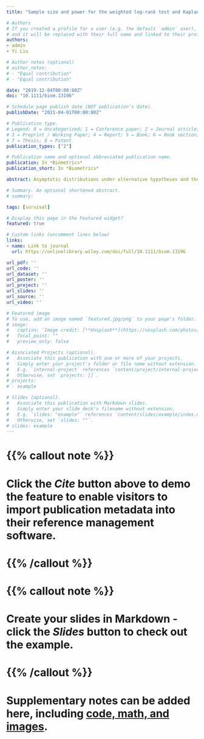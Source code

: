 ```yaml
---
title: "Sample size and power for the weighted log‐rank test and Kaplan‐Meier based tests with allowance for nonproportional hazards"

# Authors
# If you created a profile for a user (e.g. the default `admin` user), write the username (folder name) here 
# and it will be replaced with their full name and linked to their profile.
authors:
- admin
- Yi Liu

# Author notes (optional)
# author_notes:
# - "Equal contribution"
# - "Equal contribution"

date: "2019-12-04T00:00:00Z"
doi: "10.1111/biom.13196"

# Schedule page publish date (NOT publication's date).
publishDate: "2021-04-01T00:00:00Z"

# Publication type.
# Legend: 0 = Uncategorized; 1 = Conference paper; 2 = Journal article;
# 3 = Preprint / Working Paper; 4 = Report; 5 = Book; 6 = Book section;
# 7 = Thesis; 8 = Patent
publication_types: ["2"]

# Publication name and optional abbreviated publication name.
publication: In *Biometrics*
publication_short: In *Biometrics*

abstract: Asymptotic distributions under alternative hypotheses and their corresponding sample size and power equations are derived for nonparametric test statistics commonly used to compare two survival curves. Test statistics include the weighted log-rank test and the Wald test for difference in (or ratio of) Kaplan-Meier survival probability, percentile survival, and restricted mean survival time. Accrual, survival, and loss to follow-up are allowed to follow any arbitrary continuous distribution. We show that Schoenfeld's equation—often used by practitioners to calculate the required number of events for the unweighted log-rank test—can be inaccurate even when the proportional hazards (PH) assumption holds. In fact, it can mislead one to believe that 1:1 is the optimal randomization ratio (RR), when actually power can be gained by assigning more patients to the active arm. Meaningful improvements to Schoenfeld's equation are made. The present theory should be useful in designing clinical trials, particularly in immuno-oncology where nonproportional hazards are frequently encountered. We illustrate the application of our theory with an example exploring optimal RR under PH and a second example examining the impact of delayed treatment effect. A companion R package npsurvSS is available for download on CRAN.

# Summary. An optional shortened abstract.
# summary: 

tags: [survival]

# Display this page in the Featured widget?
featured: true

# Custom links (uncomment lines below)
links:
- name: Link to journal
  url: https://onlinelibrary.wiley.com/doi/full/10.1111/biom.13196

url_pdf: ''
url_code: ''
url_dataset: ''
url_poster: ''
url_project: ''
url_slides: ''
url_source: ''
url_video: ''

# Featured image
# To use, add an image named `featured.jpg/png` to your page's folder. 
# image:
#   caption: 'Image credit: [**Unsplash**](https://unsplash.com/photos/pLCdAaMFLTE)'
#   focal_point: ""
#   preview_only: false

# Associated Projects (optional).
#   Associate this publication with one or more of your projects.
#   Simply enter your project's folder or file name without extension.
#   E.g. `internal-project` references `content/project/internal-project/index.md`.
#   Otherwise, set `projects: []`.
# projects:
# - example

# Slides (optional).
#   Associate this publication with Markdown slides.
#   Simply enter your slide deck's filename without extension.
#   E.g. `slides: "example"` references `content/slides/example/index.md`.
#   Otherwise, set `slides: ""`.
# slides: example
---
```


# {{% callout note %}}
# Click the *Cite* button above to demo the feature to enable visitors to import publication metadata into their reference management software.
# {{% /callout %}}
# 
# {{% callout note %}}
# Create your slides in Markdown - click the *Slides* button to check out the example.
# {{% /callout %}}
# 
# Supplementary notes can be added here, including [code, math, and images](https://wowchemy.com/docs/writing-markdown-latex/).
